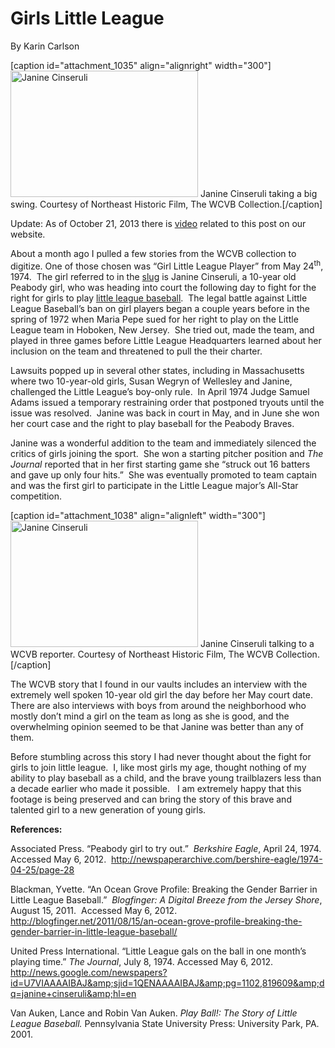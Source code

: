 # Girls Little League

By Karin
Carlson

[caption id="attachment_1035" align="alignright" width="300"]<a
href="http://bostonlocaltv.org/blog/wp-content/uploads/2012/05/Janine4.jpeg"><img
class="size-medium wp-image-1035" title="Janine4" alt="Janine Cinseruli"
src="http://bostonlocaltv.org/blog/wp-content/uploads/2012/05/Janine4-300x202.jpg"
width="300" height="202" /></a> Janine Cinseruli taking a big swing. Courtesy
of Northeast Historic Film, The WCVB
Collection.[/caption]

Update: As of October 21, 2013 there is <a
href="http://bostonlocaltv.org/catalog/2394_01671">video</a> related to this
post on our
website.

About a month ago I pulled a few stories from the WCVB collection to digitize.
One of those chosen was “Girl Little League Player” from May 24<sup>th</sup>,
1974.  The girl referred to in the <a
href="http://bostonlocaltv.org/2012/03/slugs/">slug</a> is Janine Cinseruli, a
10-year old Peabody girl, who was heading into court the following day to
fight for the right for girls to play <a
href="http://en.wikipedia.org/wiki/Little_League_Baseball">little league
baseball</a>.  The legal battle against Little League Baseball’s ban on girl
players began a couple years before in the spring of 1972 when Maria Pepe sued
for her right to play on the Little League team in Hoboken, New Jersey.  She
tried out, made the team, and played in three games before Little League
Headquarters learned about her inclusion on the team and threatened to pull
the their
charter.

Lawsuits popped up in several other states, including in Massachusetts where
two 10-year-old girls, Susan Wegryn of Wellesley and Janine, challenged the
Little League’s boy-only rule.  In April 1974 Judge Samuel Adams issued a
temporary restraining order that postponed tryouts until the issue was
resolved.  Janine was back in court in May, and in June she won her court case
and the right to play baseball for the Peabody
Braves.

Janine was a wonderful addition to the team and immediately silenced the
critics of girls joining the sport.  She won a starting pitcher position and
<em>The Journal </em>reported that in her first starting game she “struck out
16 batters and gave up only four hits.”  She was eventually promoted to team
captain and was the first girl to participate in the Little League major’s
All-Star
competition.

[caption id="attachment_1038" align="alignleft" width="300"]<a
href="http://bostonlocaltv.org/blog/wp-content/uploads/2012/05/janine5.jpeg"><img
class="size-medium wp-image-1038" title="janine5" alt="Janine Cinseruli"
src="http://bostonlocaltv.org/blog/wp-content/uploads/2012/05/janine5-300x202.jpg"
width="300" height="202" /></a> Janine Cinseruli talking to a WCVB reporter.
Courtesy of Northeast Historic Film, The WCVB
Collection.[/caption]

The WCVB story that I found in our vaults includes an interview with the
extremely well spoken 10-year old girl the day before her May court date. 
There are also interviews with boys from around the neighborhood who mostly
don’t mind a girl on the team as long as she is good, and the overwhelming
opinion seemed to be that Janine was better than any of
them.

Before stumbling across this story I had never thought about the fight for
girls to join little league.  I, like most girls my age, thought nothing of my
ability to play baseball as a child, and the brave young trailblazers less
than a decade earlier who made it possible.   I am extremely happy that this
footage is being preserved and can bring the story of this brave and talented
girl to a new generation of young
girls.

<strong> References:
</strong>

Associated Press. “Peabody girl to try out.”  <em>Berkshire Eagle</em>, April
24, 1974.  Accessed May 6, 2012.  <a
href="http://newspaperarchive.com/bershire-eagle/1974-04-25/page-28">http://newspaperarchive.com/bershire-eagle/1974-04-25/page-28</a>

Blackman, Yvette. “An Ocean Grove Profile: Breaking the Gender Barrier in
Little League Baseball.”  <em>Blogfinger: A Digital Breeze from the Jersey
Shore</em>, August 15, 2011.  Accessed May 6, 2012. <a
href="http://blogfinger.net/2011/08/15/an-ocean-grove-profile-breaking-the-gender-barrier-in-little-league-baseball/">http://blogfinger.net/2011/08/15/an-ocean-grove-profile-breaking-the-gender-barrier-in-little-league-baseball/</a>

United Press International. “Little League gals on the ball in one month’s
playing time.” <em>The Journal</em>, July 8, 1974. Accessed May 6, 2012. <a
href="http://news.google.com/newspapers?id=U7VIAAAAIBAJ&amp;sjid=1QENAAAAIBAJ&amp;pg=1102,819609&amp;dq=janine+cinseruli&amp;hl=en">http://news.google.com/newspapers?id=U7VIAAAAIBAJ&amp;sjid=1QENAAAAIBAJ&amp;pg=1102,819609&amp;dq=janine+cinseruli&amp;hl=en</a>

Van Auken, Lance and Robin Van Auken. <em>Play Ball!: The Story of Little
League Baseball.</em> Pennsylvania State University Press: University Park,
PA.
2001.